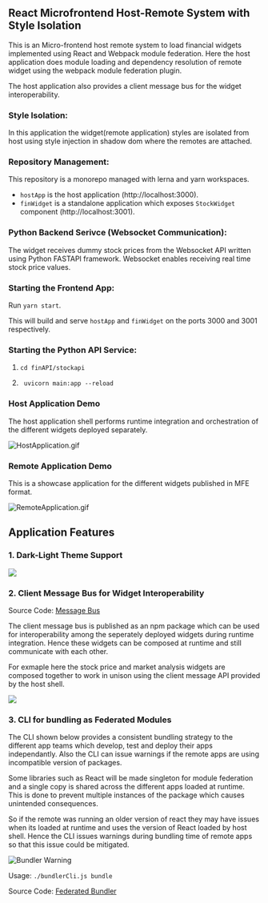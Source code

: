 ## React Microfrontend Host-Remote System with Style Isolation

This is an Micro-frontend host remote system to load financial widgets implemented using React and Webpack module federation. Here the host application does module loading and dependency resolution of remote widget using the webpack module federation plugin.

The host application also provides a client message bus for the widget interoperability.

### Style Isolation:
In this application the widget(remote application) styles are isolated from host using style injection in shadow dom where the remotes are attached.

### Repository Management: 
This repository is a monorepo managed with lerna and yarn workspaces.

- `hostApp` is the host application (http://localhost:3000).
- `finWidget` is a standalone application which exposes `StockWidget` component (http://localhost:3001).

### Python Backend Serivce (Websocket Communication):
The widget receives dummy stock prices from the Websocket API written using Python FASTAPI framework. Websocket enables receiving real time stock price values.


### Starting the Frontend App:

Run `yarn start`.

This will build and serve `hostApp` and `finWidget` on the ports 3000 and 3001 respectively.

### Starting the Python API Service:

1. `cd finAPI/stockapi`

2. ` uvicorn main:app --reload`

### Host Application Demo

The host application shell performs runtime integration and orchestration of the different widgets deployed separately.

![HostApplication.gif](https://github.com/madhavms/react-host-remote/blob/main/img/HostApplicationLatest.gif)

### Remote Application Demo

This is a showcase application for the different widgets published in MFE format.

![RemoteApplication.gif](https://github.com/madhavms/react-host-remote/blob/main/img/WidgetShowcaseApp.gif)

## Application Features

### 1. Dark-Light Theme Support
![](https://github.com/madhavms/react-host-remote/blob/main/img/DarkMode.gif)

### 2. Client Message Bus for Widget Interoperability
Source Code: [Message Bus](https://github.com/madhavms/react-host-remote/tree/main/message-bus)

The client message bus is published as an npm package which can be used for interoperability among the seperately deployed widgets during runtime integration. Hence these widgets can be composed at runtime and still communicate with each other.

For exmaple here the stock price and market analysis widgets are composed together to work in unison using the client message API provided by the host shell. 

![](https://github.com/madhavms/react-host-remote/blob/main/img/WidgetInteroperability.gif)

### 3. CLI for bundling as Federated Modules

The CLI shown below provides a consistent bundling strategy to the different app teams which develop, test and deploy their apps independantly. Also the CLI can issue warnings if the remote apps are using incompatible version of packages. 

Some libraries such as React will be made singleton for module federation and a single copy is shared across the different apps loaded at runtime. This is done to prevent multiple instances of the package which causes unintended consequences. 

So if the remote was running an older version of react they may have issues when its loaded at runtime and uses the version of React loaded by host shell. Hence the CLI issues warnings during bundling time of remote apps so that this issue could be mitigated.

![Bundler Warning](https://github.com/madhavms/react-host-remote/blob/main/img/BundlerWarning.png)

Usage: `./bundlerCli.js bundle`

Source Code: [Federated Bundler](https://github.com/madhavms/react-host-remote/blob/main/federatedBundler/bundlerCli.js)
